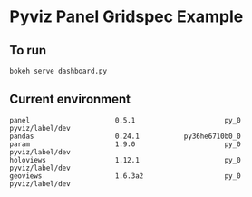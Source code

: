 # Pyviz Panel Gridspec Example

## To run
```bash
bokeh serve dashboard.py
``` 

## Current environment
```
panel                     0.5.1                      py_0    pyviz/label/dev
pandas                    0.24.1           py36he6710b0_0 
param                     1.9.0                      py_0    pyviz/label/dev
holoviews                 1.12.1                     py_0    pyviz/label/dev
geoviews                  1.6.3a2                    py_0    pyviz/label/dev
```